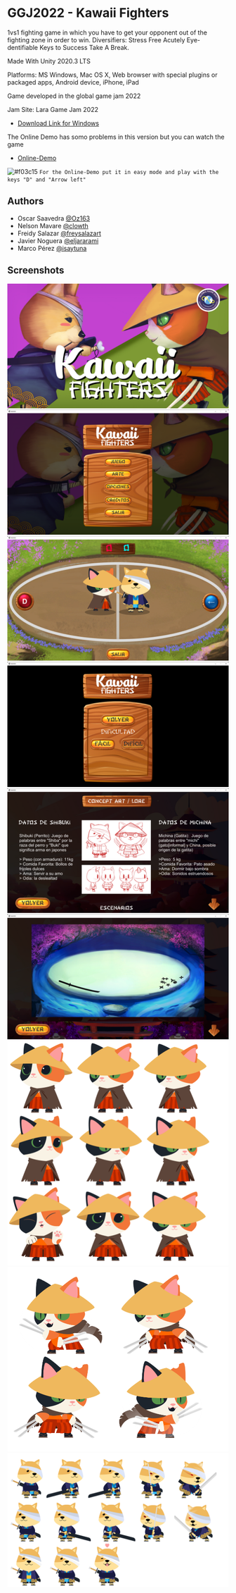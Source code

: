 
# GGJ2022 - Kawaii Fighters

1vs1 fighting game in which you have to get your opponent out of the fighting zone in order to win. 
Diversifiers: 
Stress Free
Acutely Eye-dentifiable
Keys to Success
Take A Break.

Made With Unity 2020.3 LTS

Platforms: 
MS Windows, Mac OS X, Web browser with special plugins or packaged apps, Android device, iPhone, iPad

Game developed in the global game jam 2022

Jam Site: Lara Game Jam 2022

- [Download Link for Windows](https://ggj.s3.amazonaws.com/games/2022/01/300804/exec/67HC0/kawaiifightersggj2022.zip)

The Online Demo has somo problems in this version but you can watch the game
- [Online-Demo](https://hackapoo.itch.io/kawaii-fighters) 

![#f03c15](https://via.placeholder.com/15/f03c15/000000?text=+) `For the Online-Demo put it in easy mode and play with the keys "D" and "Arrow left"`

## Authors


- Oscar Saavedra [@Oz163](https://github.com/Oz163)
- Nelson Mavare [@clowth](https://www.instagram.com/clowth/?hl=es)
- Freidy Salazar [@freysalazart](https://www.instagram.com/freysalazart/?hl=es)
- Javier Noguera [@eljararami](https://www.instagram.com/eljararami/?hl=es)
- Marco Pérez [@isaytuna](https://www.instagram.com/isaytuna/?hl=es)





## Screenshots

![App Screenshot](https://raw.githubusercontent.com/angelmavare/GGJ2022/main/screenshots/splash-v2-3.jpg)
![App Screenshot](https://raw.githubusercontent.com/angelmavare/GGJ2022/main/screenshots/menu.png)
![App Screenshot](https://raw.githubusercontent.com/angelmavare/GGJ2022/main/screenshots/fight.png)
![App Screenshot](https://raw.githubusercontent.com/angelmavare/GGJ2022/main/screenshots/options.png)
![App Screenshot](https://raw.githubusercontent.com/angelmavare/GGJ2022/main/screenshots/arts.png)
![App Screenshot](https://raw.githubusercontent.com/angelmavare/GGJ2022/main/screenshots/art2.png)
![App Screenshot](https://raw.githubusercontent.com/angelmavare/GGJ2022/main/screenshots/spritescat.png)
![App Screenshot](https://raw.githubusercontent.com/angelmavare/GGJ2022/main/screenshots/battlecat.png)
![App Screenshot](https://raw.githubusercontent.com/angelmavare/GGJ2022/main/screenshots/spritesdog.png)


